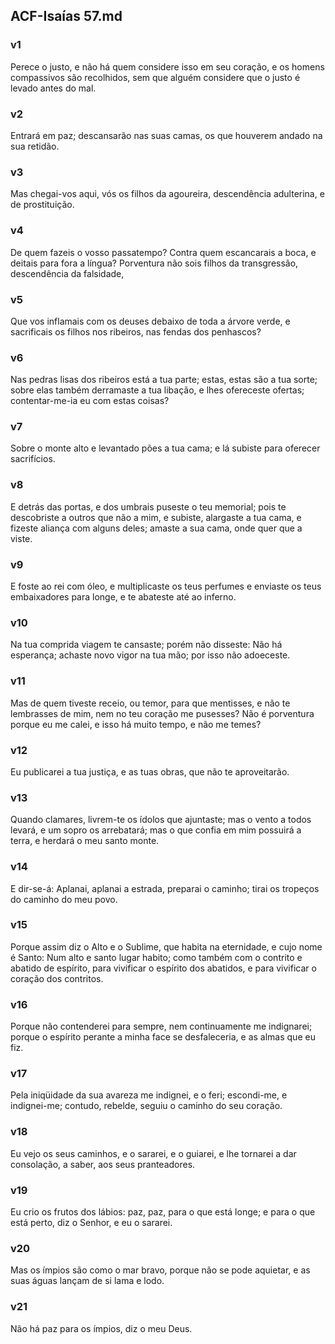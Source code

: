 ## ACF-Isaías 57.md
### v1
 Perece o justo, e não há quem considere isso em seu coração, e os homens compassivos são recolhidos, sem que alguém considere que o justo é levado antes do mal.
### v2
 Entrará em paz; descansarão nas suas camas, os que houverem andado na sua retidão.
### v3
 Mas chegai-vos aqui, vós os filhos da agoureira, descendência adulterina, e de prostituição.
### v4
 De quem fazeis o vosso passatempo? Contra quem escancarais a boca, e deitais para fora a língua? Porventura não sois filhos da transgressão, descendência da falsidade,
### v5
 Que vos inflamais com os deuses debaixo de toda a árvore verde, e sacrificais os filhos nos ribeiros, nas fendas dos penhascos?
### v6
 Nas pedras lisas dos ribeiros está a tua parte; estas, estas são a tua sorte; sobre elas também derramaste a tua libação, e lhes ofereceste ofertas; contentar-me-ia eu com estas coisas?
### v7
 Sobre o monte alto e levantado pões a tua cama; e lá subiste para oferecer sacrifícios.
### v8
 E detrás das portas, e dos umbrais puseste o teu memorial; pois te descobriste a outros que não a mim, e subiste, alargaste a tua cama, e fizeste aliança com alguns deles; amaste a sua cama, onde quer que a viste.
### v9
 E foste ao rei com óleo, e multiplicaste os teus perfumes e enviaste os teus embaixadores para longe, e te abateste até ao inferno.
### v10
 Na tua comprida viagem te cansaste; porém não disseste: Não há esperança; achaste novo vigor na tua mão; por isso não adoeceste.
### v11
 Mas de quem tiveste receio, ou temor, para que mentisses, e não te lembrasses de mim, nem no teu coração me pusesses? Não é porventura porque eu me calei, e isso há muito tempo, e não me temes?
### v12
 Eu publicarei a tua justiça, e as tuas obras, que não te aproveitarão.
### v13
 Quando clamares, livrem-te os ídolos que ajuntaste; mas o vento a todos levará, e um sopro os arrebatará; mas o que confia em mim possuirá a terra, e herdará o meu santo monte.
### v14
 E dir-se-á: Aplanai, aplanai a estrada, preparai o caminho; tirai os tropeços do caminho do meu povo.
### v15
 Porque assim diz o Alto e o Sublime, que habita na eternidade, e cujo nome é Santo: Num alto e santo lugar habito; como também com o contrito e abatido de espírito, para vivificar o espírito dos abatidos, e para vivificar o coração dos contritos.
### v16
 Porque não contenderei para sempre, nem continuamente me indignarei; porque o espírito perante a minha face se desfaleceria, e as almas que eu fiz.
### v17
 Pela iniqüidade da sua avareza me indignei, e o feri; escondi-me, e indignei-me; contudo, rebelde, seguiu o caminho do seu coração.
### v18
 Eu vejo os seus caminhos, e o sararei, e o guiarei, e lhe tornarei a dar consolação, a saber, aos seus pranteadores.
### v19
 Eu crio os frutos dos lábios: paz, paz, para o que está longe; e para o que está perto, diz o Senhor, e eu o sararei.
### v20
 Mas os ímpios são como o mar bravo, porque não se pode aquietar, e as suas águas lançam de si lama e lodo.
### v21
 Não há paz para os ímpios, diz o meu Deus.
